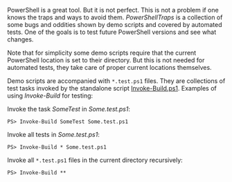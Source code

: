 
PowerShell is a great tool. But it is not perfect. This is not a problem if one
knows the traps and ways to avoid them. *PowerShellTraps* is a collection of
some bugs and oddities shown by demo scripts and covered by automated tests.
One of the goals is to test future PowerShell versions and see what changes.

Note that for simplicity some demo scripts require that the current PowerShell
location is set to their directory. But this is not needed for automated tests,
they take care of proper current locations themselves.

Demo scripts are accompanied with `*.test.ps1` files. They are collections of
test tasks invoked by the standalone script [Invoke-Build.ps1]. Examples of
using *Invoke-Build* for testing:

Invoke the task *SomeTest* in *Some.test.ps1*:

    PS> Invoke-Build SomeTest Some.test.ps1

Invoke all tests in *Some.test.ps1*:

    PS> Invoke-Build * Some.test.ps1

Invoke all `*.test.ps1` files in the current directory recursively:

    PS> Invoke-Build **

[Invoke-Build.ps1]: https://github.com/nightroman/Invoke-Build/blob/master/Invoke-Build.ps1
